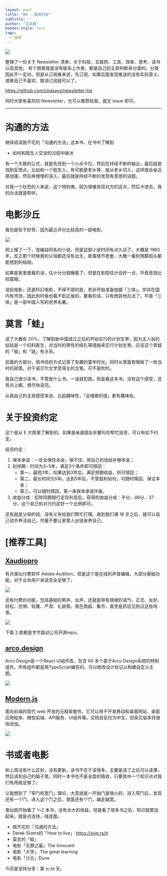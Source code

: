 ```yaml
---
layout: post
title: "09 - 投资约定"
subtitle: ''
author: "叉叉敌"
header-style: text
tags:
  - 投资
---
```


![](https://gitee.com/chasays/mdPic/raw/master/uPic/a8uaP3.jpg)


整理了一份关于 Newsletter 清单，关于科技、互联网、工具、效率、思考、读书以及其他， 有个困惑就是没有联系上作者，都是自己的主观判断来分类的，分类因此不一定对。但是从订阅者来说，先订阅，如果后面发现推送的没有实际意义，或者自己不喜欢，取消订阅就可以了。

https://github.com/chasays/newsletter-list

同时大家有喜欢的 Newsletter，也可以推荐给我，提交 issue 即可。

---

# 沟通的方法

继续阅读脱不花的「沟通的方法」这本书，在书中了解到

- 如何和陌生人交谈的过程中破冰

有一个大致的公式，就是先找到一个小点卡位，然后在持续不断的输出，最后就是找到反馈点。比如和一个陌生人，有可能是老乡等，就从老乡切入，这样就会亲近感加强，然后再慢慢的深入，最后就是持续不断的发现有意思的话题。

对我一个社恐的人来说，这个特别难，因为很难发现对方的这点，然后卡进去。我的办法就是聆听。


# 电影沙丘

我也是处于好奇，因为最近评分比较高的一部电影。

![](https://gitee.com/chasays/mdPic/raw/master/uPic/QoetV4.png)

网上搜了一下，改编自同名的小说，但是这部小说时间有点久远了，大概是 1960 年，反正那个时候我的父母都还没有出生。故事情节老套，大概一看到用脚指头都能想到的结局。

如果是家里面看的话，估计分分就睡着了。但是在影院估计会好一点，毕竟音效比较震撼。

说到电影，还是科幻电影，不得不提的是，奈非开始准备拍摄「三体」。奈非在国内有市场，因此到时候也看不到正版的，要看的话，只有想其他办法了。毕竟「三体」是一部中国人写的世界名著。


# 莫言「蛙」

读了大概有 20%，了解到新中国成立之后的开始实行的计划生育，因为主人翁的姑姑是一个妇科医生，对当时的男性的结扎等措施来实行计划生育。应该这个青蛙的「蛙」和「娃」有关系。

前面的大部分，用书信的方式记录了有趣的童年时光。同时从里面有暗喻了一些当时的政策。对于诺贝尔文学奖得主的文笔，可不是吹的。

我自己很少读书，不管是什么书。一读就犯困，但是看这本书，没有这个感受，还有点上瘾，想尽快读完。

从我自己的主观感受来说，比起趣味性，「会唱歌的墙」更有趣味些。

# 关于投资约定

这个是从 E 大那里了解到的，如果是亲戚朋友非要叫你帮忙投资，可以有如下约定。

投资约定：
1. 保本承诺：一定会保住本金，保不住，用自己的钱给补够本金；
2. 封闭期：时间为3~5年，满足3个条件即可赎回：
    - 第一，最短3年，如果达到3年后，满足预期收益，则可赎回；
    - 第二，最长时间为5年。达到5年后，不管盈利如何，可随时赎回，保证本金；    
    - 第三，可以随时赎回，第一条保本承诺作废。
3. 收益分成：扣除同期银行定存利息后，获得的收益分成：平分、46分、37分，这个自己和对方约定好一个比例即可。

还有就是父母的钱，没有义务给我们帮忙打理。直到我们满 18 岁之后，就可以自己动手养活自己，尽量不要让家里人出钱来养自己。




# [推荐工具]

## [Xaudiopro](https://www.xaudiopro.com/)

有点类似付费软件 Adobe Audition，但是这个是在线的声音编辑，大部分基础功能，对于业余用户来说完全足够了。

![](https://gitee.com/chasays/mdPic/raw/master/uPic/uEu3ml.png)

还有付费的功能，包括基础的男声、女声，还就是带有情绪的语气，正式、友好、轻松、恐惧、轻蔑、严肃、礼貌等。我在商超、集市，甚至是药店见到过这些场景。

![](https://gitee.com/chasays/mdPic/raw/master/uPic/Lp6lu9.png)

下面 2 款都是字节跳动公司开源repo。

## [arco.design](https://arco.design/)


Arco Design是一个React UI组件库，包含 60 多个基于Arco Design系统的特制组件。所有组件都是用TypeScript编写的。可以修改设计标记以构建自定义主题。

![](https://gitee.com/chasays/mdPic/raw/master/uPic/z4WwJb.png)

## [Modern.js](https://modernjs.dev/)

面向前端的现代 web 开发的元框架套件。它可以用于开发移动和桌面网站、桌面应用程序、微型前端、API服务、UI组件等。文档目前仅为中文，但英文版本将很快添加。
 
![](https://gitee.com/chasays/mdPic/raw/master/uPic/Kl0O9X.jpg)


# 书或者电影

和上周没有什么区别，没有更新。读书不在于读得多，主要是读了之后可以读薄，然后读到自己的脑子里。同时一本书也不是全盘的吸收，只要其中一个知识点对我们有用就足够了。

让我想到了「窄门和宽门」理论，大意就是一开始门是很小的，进入窄门后，发现还有一个门，进入这个门之后，里面还有个门，越走越宽。

类似刚开始看了 1~2 本书，没有太大的收益，但是看了很多书之后，知识就累加起来。就是点连线，线连面。

- 脱不花的「沟通的方法」
- Derek Sivers的「How to live」 https://sive.rs/h
- 莫言的「蛙」
- 电影「无罪之最」The Innocent
- 电影「大学」 The great learning
- 电影「沙丘」Dune




今天是坚持分享：第 `9/30` 天。

